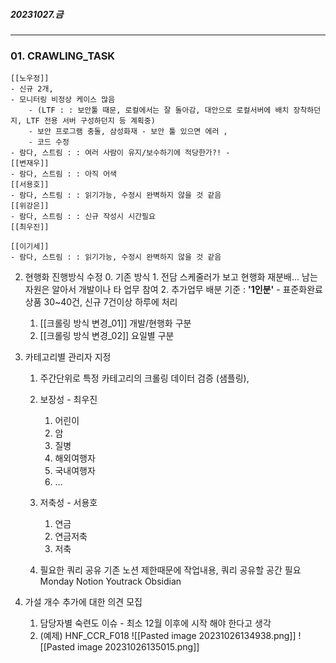 
##### 20231027.금

---

### 01. CRAWLING_TASK
	
	[[노우정]]
	- 신규 2개,
	- 모니터링 비정상 케이스 많음 
		- (LTF : : 보안툴 때문, 로컬에서는 잘 돌아감, 대안으로 로컬서버에 배치 장착하던지, LTF 전용 서버 구성하던지 등 계획중)
		- 보안 프로그램 충돌, 삼성화재 - 보안 툴 있으면 에러 , 
		- 코드 수정 
	- 람다, 스트림 : : 여러 사람이 유지/보수하기에 적당한가?! - 
	[[변재우]]
	- 람다, 스트림 : : 아직 어색
	[[서용호]]
	- 람다, 스트림 : : 읽기가능, 수정시 완벽하지 않을 것 같음
	[[위강은]]
	- 람다, 스트림 : : 신규 작성시 시간필요
	[[최우진]] 
	
	[[이기세]]
	- 람다, 스트림 : : 읽기가능, 수정시 완벽하지 않을 것 같음

02. 현행화 진행방식 수정
	0. 기존 방식
		1. 전담 스케줄러가 보고 현행화 재분배... 남는 자원은 알아서 개발이나 타 업무 참여
		2. 추가업무 배분 기준 :  **'1인분'** - 표준화완료 상품 30~40건, 신규 7건이상 하루에 처리

	1. [[크롤링 방식 변경_01]] 개발/현행화 구분
	2. [[크롤링 방식 변경_02]] 요일별 구분


03. 카테고리별 관리자 지정
	1. 주간단위로 특정 카테고리의 크롤링 데이터 검증 (샘플링), 
	2. 보장성 - 최우진
		1. 어린이
		2. 암
		3. 질병
		4. 해외여행자
		5. 국내여행자
		6. ...

	3. 저축성 - 서용호
		1. 연금
		2. 연금저축
		3. 저축

	4. 필요한 쿼리 공유
		기존 노션 제한때문에 작업내용, 쿼리 공유할 공간 필요
		Monday
		Notion 
		Youtrack 
		Obsidian
		

04. 가설 개수 추가에 대한 의견 모집
	1. 담당자별 숙련도 이슈 - 최소 12월 이후에 시작 해야 한다고 생각
	2. (예제) HNF_CCR_F018
		![[Pasted image 20231026134938.png]]
		![[Pasted image 20231026135015.png]]
